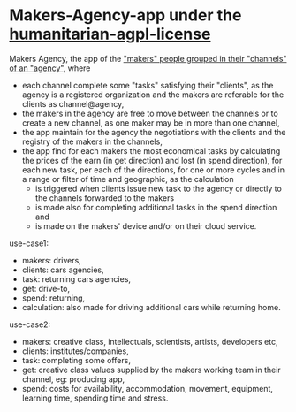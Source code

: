 # Makers-Agency-app under the [humanitarian-agpl-license](http://namzezam.wikidot.com/humanitarian-agpl-license)
Makers Agency, the app of the ["makers" people grouped in their "channels" of an "agency"](http://liquid-unions.wikidot.com/liquid-agency), where
* each channel complete some "tasks" satisfying their "clients", as the agency is a registered organization and the makers are referable for the clients as channel@agency,
* the makers in the agency are free to move between the channels or to create a new channel, as one maker may be in more than one channel,
* the app maintain for the agency the negotiations with the clients and the registry of the makers in the channels, 
* the app find for each makers the most economical tasks by calculating the prices of the earn (in get direction) and lost (in spend direction), for each new task, per each of the directions, for one or more cycles and in a range or filter of time and geographic, as the calculation 
   * is triggered when clients issue new task to the agency or directly to the channels forwarded to the makers
   * is made also for completing additional tasks in the spend direction and  
   * is made on the makers' device and/or on their cloud service.

use-case1: 
* makers: 	drivers, 
* clients:	cars agencies, 
* task: 	returning cars agencies, 
* get: 	drive-to,
* spend: 	returning,
* calculation: also made for driving additional cars while returning home.

use-case2:  
* makers: 	creative class, intellectuals, scientists, artists, developers etc,
* clients: 	institutes/companies,
* task: 	completing some offers, 
* get:  	creative class values supplied by the makers working team in their channel, eg: producing app,
* spend: 	costs for availability, accommodation, movement, equipment, learning time, spending time and stress. 
